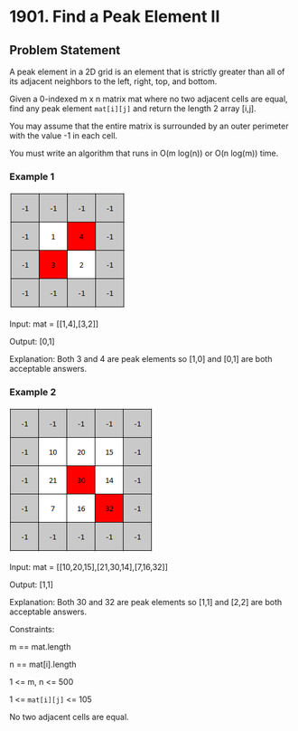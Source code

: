 # 1901. Find a Peak Element II

## Problem Statement

A peak element in a 2D grid is an element that is strictly greater than all of its adjacent neighbors to the left, right, top, and bottom.

Given a 0-indexed m x n matrix mat where no two adjacent cells are equal, find any peak element `mat[i][j]` and return the length 2 array [i,j].

You may assume that the entire matrix is surrounded by an outer perimeter with the value -1 in each cell.

You must write an algorithm that runs in O(m log(n)) or O(n log(m)) time.

### Example 1

![Alt text](./Example-1.png)

Input: mat = [[1,4],[3,2]]

Output: [0,1]

Explanation: Both 3 and 4 are peak elements so [1,0] and [0,1] are both acceptable answers.

### Example 2

![Alt text](./Example-2.png)

Input: mat = [[10,20,15],[21,30,14],[7,16,32]]

Output: [1,1]

Explanation: Both 30 and 32 are peak elements so [1,1] and [2,2] are both acceptable answers.

Constraints:

m == mat.length

n == mat[i].length

1 <= m, n <= 500

1 <= `mat[i][j]` <= 105

No two adjacent cells are equal.
